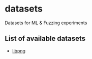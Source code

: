 # datasets
Datasets for ML &amp; Fuzzing experiments

## List of available datasets

* [libpng](libpng/)
